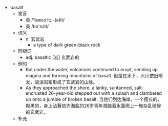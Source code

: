 - basalt
  - 发音
    - 英 /'bæsɔːlt; -(ə)lt/
    - 美 /bə'sɔlt/
  - 词义
    - n. 玄武岩
      - a type of dark green-black rock
  - 同根词
    - adj. basaltic [岩] 玄武岩的
  - 例句
    - But under the water, volcanoes continued to erupt, sending up magma and forming mountains of basalt. 但是在水下，火山依旧喷发，滚滚岩浆形成了玄武岩的山脉。
    - As they approached the shore, a lanky, suntanned, salt-encrusted 26-year-old stepped out with a splash and clambered up onto a jumble of broken basalt. 当他们到达海岸，一个瘦长的，黝黑的，身上沾著些许海盐的26岁青年溅踏着水面爬上一堆杂乱破碎的玄武岩。
  - 补充